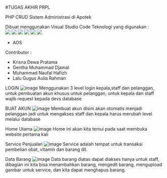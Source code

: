 #TUGAS AKHIR PRPL

PHP CRUD Sistem Administrasi di Apotek

Dibuat menggunakan Visual Studio Code
Teknologi yang digunakan : <br>
<a href="#"><img src="https://img.shields.io/badge/HTML5-E34F26?style=for-the-badge&logo=html5&logoColor=white"></a>
<a href="#"><img src="https://img.shields.io/badge/JavaScript-F7DF1E?style=for-the-badge&logo=javascript&logoColor=black"></a>
<a href="#"><img src="https://img.shields.io/badge/CSS3-1572B6?style=for-the-badge&logo=css3&logoColor=white"></a>
<a href="#"><img src="https://img.shields.io/badge/PHP-777BB4?style=for-the-badge&logo=php&logoColor=white"></a>
<a href="#"><img src="https://img.shields.io/badge/MySQL-00000F?style=for-the-badge&logo=mysql&logoColor=white"></a>
<a href="#"><img src="https://img.shields.io/badge/Bootstrap-563D7C?style=for-the-badge&logo=bootstrap&logoColor=white"></a>

- AOS

Contributor : 
- Krisna Dewa Pratama
- Gentha Muhammad Djamal
- Muhammad Naufal Hafizh
- Lalu Gugus Aulia Rahman

LOGIN
![image](https://user-images.githubusercontent.com/59174531/126631689-c5b06bd0-91b1-420f-852c-312f0c7e7236.png)
Menggunakan 3 level login kepala,staff dan pelanggan, untuk pembuatan akun khusus untuk pelanggan, untuk kepala dan staff wajib request kepada devs database

BUAT AKUN
![image](https://user-images.githubusercontent.com/59174531/126635822-5f22bcf1-3b43-4879-96fb-4bd0d8acd3e1.png)
Membuat akun disini akan otomatis menjadi pelanggan jadi untuk mengakses staff dan kepala harus merubah level melalui database

Home Utama
![image](https://user-images.githubusercontent.com/59174531/126631857-de106715-b279-4d95-b258-9c6ae2f98c3e.png)
Home ini akan kita temui pada saat membuka website pertama kali

Service Penjualan
![image](https://user-images.githubusercontent.com/59174531/126631990-4cecc79e-35c6-43a3-86d9-2747f91c315e.png)
Service adalah tempat untuk transaksi pembelian obat, vitamin dan barang dll. 

Data Barang
![image](https://user-images.githubusercontent.com/59174531/127010303-21dad7ec-0e57-4c18-aab2-2aa1081f5525.png)
Data barang diatas dapat diakses hanya untuk staff, dibagian ini kita bisa menambahkan barang, mengedit barang, mengupload gambar untuk service, dan kita dapat menghapus barang.



